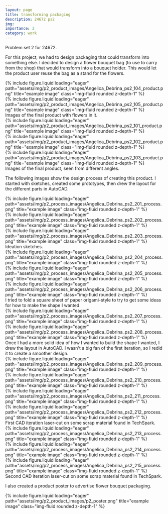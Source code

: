 ```yaml
---
layout: page
title: transforming packaging
description: 24672 ps2
img:
importance: 2
category: work
---
```


Problem set 2 for 24672.

For this project, we had to design packaging that could transform into something else. I decided to design a flower bouquet bag (to use to carry from the shop) that would transform into a bouquet holder. This would let the product user reuse the bag as a stand for the flowers.

<div class="row">
    <div class="col-sm mt-3 mt-md-0">
        {% include figure.liquid loading="eager" path="assets/img/p2_product_images/Angelica_Debrina_ps2_104_product.png" title="example image" class="img-fluid rounded z-depth-1" %}
    </div>
    <div class="col-sm mt-3 mt-md-0">
        {% include figure.liquid loading="eager" path="assets/img/p2_product_images/Angelica_Debrina_ps2_105_product.png" title="example image" class="img-fluid rounded z-depth-1" %}
    </div>
</div>
<div class="caption">
    Images of the final product with flowers in it.
</div>
<div class="row">
    <div class="col-sm mt-3 mt-md-0">
        {% include figure.liquid loading="eager" path="assets/img/p2_product_images/Angelica_Debrina_ps2_101_product.png" title="example image" class="img-fluid rounded z-depth-1" %}
    </div>
    <div class="col-sm mt-3 mt-md-0">
        {% include figure.liquid loading="eager" path="assets/img/p2_product_images/Angelica_Debrina_ps2_102_product.png" title="example image" class="img-fluid rounded z-depth-1" %}
    </div>
    <div class="col-sm mt-3 mt-md-0">
        {% include figure.liquid loading="eager" path="assets/img/p2_product_images/Angelica_Debrina_ps2_103_product.png" title="example image" class="img-fluid rounded z-depth-1" %}
    </div>
</div>
<div class="caption">
    Images of the final product, seen from different angles.
</div>

The following images show the design process of creating this product. I started with sketches, created some prototypes, then drew the layout for the different parts in AutoCAD.

<div class="row">
    <div class="col-sm mt-3 mt-md-0">
        {% include figure.liquid loading="eager" path="assets/img/p2_process_images/Angelica_Debrina_ps2_201_process.png" title="example image" class="img-fluid rounded z-depth-1" %}
    </div>
    <div class="col-sm mt-3 mt-md-0">
        {% include figure.liquid loading="eager" path="assets/img/p2_process_images/Angelica_Debrina_ps2_202_process.png" title="example image" class="img-fluid rounded z-depth-1" %}
    </div>
    <div class="col-sm mt-3 mt-md-0">
        {% include figure.liquid loading="eager" path="assets/img/p2_process_images/Angelica_Debrina_ps2_203_process.png" title="example image" class="img-fluid rounded z-depth-1" %}
    </div>
</div>
<div class="caption">
    Ideation sketches.
</div>
<div class="row">
    <div class="col-sm mt-3 mt-md-0">
        {% include figure.liquid loading="eager" path="assets/img/p2_process_images/Angelica_Debrina_ps2_204_process.png" title="example image" class="img-fluid rounded z-depth-1" %}
    </div>
    <div class="col-sm mt-3 mt-md-0">
        {% include figure.liquid loading="eager" path="assets/img/p2_process_images/Angelica_Debrina_ps2_205_process.png" title="example image" class="img-fluid rounded z-depth-1" %}
    </div>
    <div class="col-sm mt-3 mt-md-0">
        {% include figure.liquid loading="eager" path="assets/img/p2_process_images/Angelica_Debrina_ps2_206_process.png" title="example image" class="img-fluid rounded z-depth-1" %}
    </div>
</div>
<div class="caption">
    I tried to fold a square sheet of paper origami-style to try to get some ideas for how to make the shape I wanted.
</div>
<div class="row">
    <div class="col-sm mt-3 mt-md-0">
        {% include figure.liquid loading="eager" path="assets/img/p2_process_images/Angelica_Debrina_ps2_207_process.png" title="example image" class="img-fluid rounded z-depth-1" %}
    </div>
    <div class="col-sm mt-3 mt-md-0">
        {% include figure.liquid loading="eager" path="assets/img/p2_process_images/Angelica_Debrina_ps2_208_process.png" title="example image" class="img-fluid rounded z-depth-1" %}
    </div>
</div>
<div class="caption">
    Once I had a more solid idea of how I wanted to build the shape I wanted, I drew the layout in AutoCAD. I wasn't a big fan of the first iteration, so I redid it to create a smoother design.
</div>
<div class="row">
    <div class="col-sm mt-3 mt-md-0">
        {% include figure.liquid loading="eager" path="assets/img/p2_process_images/Angelica_Debrina_ps2_209_process.png" title="example image" class="img-fluid rounded z-depth-1" %}
    </div>
    <div class="col-sm mt-3 mt-md-0">
        {% include figure.liquid loading="eager" path="assets/img/p2_process_images/Angelica_Debrina_ps2_210_process.png" title="example image" class="img-fluid rounded z-depth-1" %}
    </div>
    <div class="col-sm mt-3 mt-md-0">
        {% include figure.liquid loading="eager" path="assets/img/p2_process_images/Angelica_Debrina_ps2_211_process.png" title="example image" class="img-fluid rounded z-depth-1" %}
    </div>
    <div class="col-sm mt-3 mt-md-0">
        {% include figure.liquid loading="eager" path="assets/img/p2_process_images/Angelica_Debrina_ps2_212_process.png" title="example image" class="img-fluid rounded z-depth-1" %}
    </div>
</div>
<div class="caption">
    First CAD iteration laser-cut on some scrap material found in TechSpark.
</div>
<div class="row">
    <div class="col-sm mt-3 mt-md-0">
        {% include figure.liquid loading="eager" path="assets/img/p2_process_images/Angelica_Debrina_ps2_213_process.png" title="example image" class="img-fluid rounded z-depth-1" %}
    </div>
    <div class="col-sm mt-3 mt-md-0">
        {% include figure.liquid loading="eager" path="assets/img/p2_process_images/Angelica_Debrina_ps2_214_process.png" title="example image" class="img-fluid rounded z-depth-1" %}
    </div>
    <div class="col-sm mt-3 mt-md-0">
        {% include figure.liquid loading="eager" path="assets/img/p2_process_images/Angelica_Debrina_ps2_215_process.png" title="example image" class="img-fluid rounded z-depth-1" %}
    </div>
</div>
<div class="caption">
    Second CAD iteration laser-cut on some scrap material found in TechSpark.
</div>

I also created a product poster to advertise flower bouquet packaging.

<div class="row">
    <div class="col-sm mt-3 mt-md-0">
        {% include figure.liquid loading="eager" path="assets/img/p2_product_images/p2_poster.png" title="example image" class="img-fluid rounded z-depth-1" %}
    </div>
</div>
